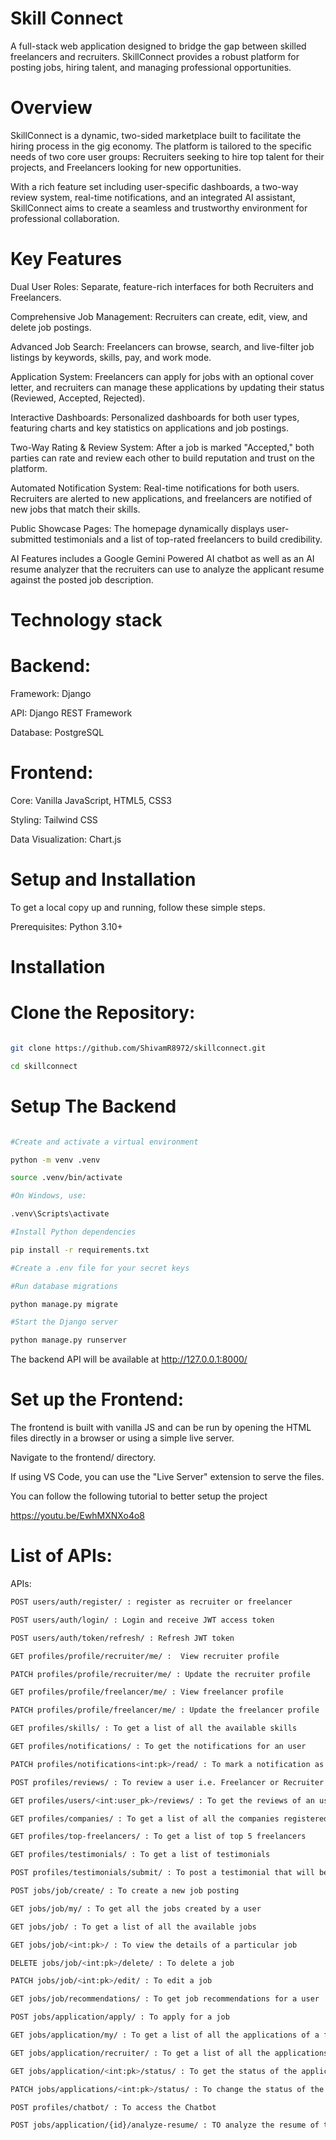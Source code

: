 # Skill Connect

A full-stack web application designed to bridge the gap between skilled freelancers and recruiters. SkillConnect provides a robust platform for posting jobs, hiring talent, and managing professional opportunities.

# Overview

SkillConnect is a dynamic, two-sided marketplace built to facilitate the hiring process in the gig economy. The platform is tailored to the specific needs of two core user groups: Recruiters seeking to hire top talent for their projects, and Freelancers looking for new opportunities.

With a rich feature set including user-specific dashboards, a two-way review system, real-time notifications, and an integrated AI assistant, SkillConnect aims to create a seamless and trustworthy environment for professional collaboration.

# Key Features

Dual User Roles: Separate, feature-rich interfaces for both Recruiters and Freelancers.

Comprehensive Job Management: Recruiters can create, edit, view, and delete job postings.

Advanced Job Search: Freelancers can browse, search, and live-filter job listings by keywords, skills, pay, and work mode.

Application System: Freelancers can apply for jobs with an optional cover letter, and recruiters can manage these applications by updating their status (Reviewed, Accepted, Rejected).

Interactive Dashboards: Personalized dashboards for both user types, featuring charts and key statistics on applications and job postings.

Two-Way Rating & Review System: After a job is marked "Accepted," both parties can rate and review each other to build reputation and trust on the platform.

Automated Notification System: Real-time notifications for both users. Recruiters are alerted to new applications, and freelancers are notified of new jobs that match their skills.

Public Showcase Pages: The homepage dynamically displays user-submitted testimonials and a list of top-rated freelancers to build credibility.

AI Features includes a Google Gemini Powered AI chatbot as well as an AI resume analyzer that the recruiters can use to analyze the applicant resume against the posted job description.

# Technology stack

# Backend:
Framework: Django

API: Django REST Framework

Database: PostgreSQL

# Frontend:
Core: Vanilla JavaScript, HTML5, CSS3

Styling: Tailwind CSS

Data Visualization: Chart.js

# Setup and Installation
To get a local copy up and running, follow these simple steps.

Prerequisites:
Python 3.10+

# Installation

# Clone the Repository:

```Bash

git clone https://github.com/ShivamR8972/skillconnect.git

cd skillconnect

```

# Setup The Backend

```Bash

#Create and activate a virtual environment

python -m venv .venv

source .venv/bin/activate  

#On Windows, use: 

.venv\Scripts\activate

#Install Python dependencies

pip install -r requirements.txt

#Create a .env file for your secret keys

#Run database migrations

python manage.py migrate

#Start the Django server

python manage.py runserver

```
The backend API will be available at http://127.0.0.1:8000/

# Set up the Frontend:
The frontend is built with vanilla JS and can be run by opening the HTML files directly in a browser or using a simple live server.

Navigate to the frontend/ directory.

If using VS Code, you can use the "Live Server" extension to serve the files.

You can follow the following tutorial to better setup the project

https://youtu.be/EwhMXNXo4o8

# List of APIs:

APIs:

```Bash
POST users/auth/register/ : register as recruiter or freelancer

POST users/auth/login/ : Login and receive JWT access token

POST users/auth/token/refresh/ : Refresh JWT token

GET profiles/profile/recruiter/me/ :  View recruiter profile

PATCH profiles/profile/recruiter/me/ : Update the recruiter profile

GET profiles/profile/freelancer/me/ : View freelancer profile

PATCH profiles/profile/freelancer/me/ : Update the freelancer profile

GET profiles/skills/ : To get a list of all the available skills

GET profiles/notifications/ : To get the notifications for an user

PATCH profiles/notifications<int:pk>/read/ : To mark a notification as read

POST profiles/reviews/ : To review a user i.e. Freelancer or Recruiter

GET profiles/users/<int:user_pk>/reviews/ : To get the reviews of an user

GET profiles/companies/ : To get a list of all the companies registered

GET profiles/top-freelancers/ : To get a list of top 5 freelancers

GET profiles/testimonials/ : To get a list of testimonials

POST profiles/testimonials/submit/ : To post a testimonial that will be reviewed by the admin and then shown on the landing page.

POST jobs/job/create/ : To create a new job posting

GET jobs/job/my/ : To get all the jobs created by a user

GET jobs/job/ : To get a list of all the available jobs 

GET jobs/job/<int:pk>/ : To view the details of a particular job

DELETE jobs/job/<int:pk>/delete/ : To delete a job

PATCH jobs/job/<int:pk>/edit/ : To edit a job

GET jobs/job/recommendations/ : To get job recommendations for a user

POST jobs/application/apply/ : To apply for a job

GET jobs/application/my/ : To get a list of all the applications of a freelancer

GET jobs/application/recruiter/ : To get a list of all the applications for a recruiter

GET jobs/application/<int:pk>/status/ : To get the status of the application

PATCH jobs/applications/<int:pk>/status/ : To change the status of the application

POST profiles/chatbot/ : To access the Chatbot

POST jobs/application/{id}/analyze-resume/ : TO analyze the resume of the apllicant

```
